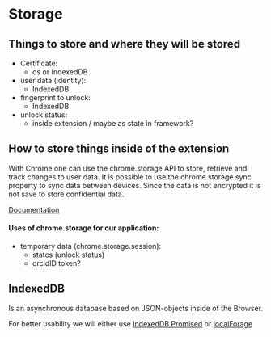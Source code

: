 # Storage

## Things to store and where they will be stored

- Certificate:
  - os or IndexedDB
- user data (identity):
  - IndexedDB
- fingerprint to unlock:
  - IndexedDB
- unlock status:
  - inside extension / maybe as state in framework?

## How to store things inside of the extension

With Chrome one can use the chrome.storage API to store, retrieve and track changes to user data. It is possible to use the chrome.storage.sync property to sync data between devices.
Since the data is not encrypted it is not save to store confidential data.

[Documentation](https://developer.chrome.com/docs/extensions/reference/storage/# "Documentation")

#### Uses of chrome.storage for our application:

- temporary data (chrome.storage.session):
  - states (unlock status)
  - orcidID token?

## IndexedDB

Is an asynchronous database based on JSON-objects inside of the Browser.

For better usability we will either use [IndexedDB Promised](https://github.com/jakearchibald/idb "IndexedDB Promised") or [localForage](https://github.com/localForage/localForage "localForage")
